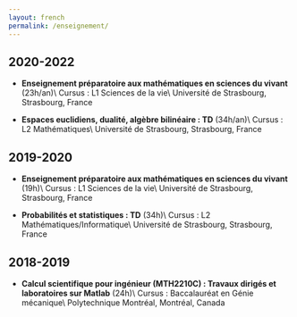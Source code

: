 ```yaml
---
layout: french
permalink: /enseignement/
---
```


## 2020-2022

- **Enseignement préparatoire aux mathématiques en sciences du vivant** (23h/an)\\
  Cursus : L1 Sciences de la vie\\
  Université de Strasbourg, Strasbourg, France

- **Espaces euclidiens, dualité, algèbre bilinéaire : TD** (34h/an)\\
  Cursus : L2 Mathématiques\\
  Université de Strasbourg, Strasbourg, France

## 2019-2020

- **Enseignement préparatoire aux mathématiques en sciences du vivant** (19h)\\
  Cursus : L1 Sciences de la vie\\
  Université de Strasbourg, Strasbourg, France

- **Probabilités et statistiques : TD** (34h)\\
  Cursus : L2 Mathématiques/Informatique\\
  Université de Strasbourg, Strasbourg, France


## 2018-2019

- **Calcul scientifique pour ingénieur (MTH2210C) : Travaux dirigés et laboratoires sur Matlab** (24h)\\
  Cursus : Baccalauréat en Génie mécanique\\
  Polytechnique Montréal, Montréal, Canada
